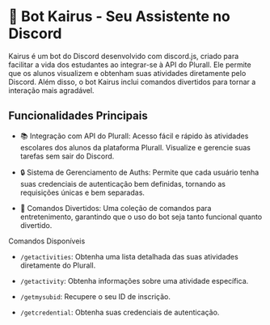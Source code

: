 # 🤖 Bot Kairus - Seu Assistente no Discord
Kairus é um bot do Discord desenvolvido com discord.js, criado para facilitar a vida dos estudantes ao integrar-se à API do Plurall. Ele permite que os alunos visualizem e obtenham suas atividades diretamente pelo Discord. Além disso, o bot Kairus inclui comandos divertidos para tornar a interação mais agradável.

## Funcionalidades Principais
- 📚 Integração com API do Plurall: Acesso fácil e rápido às atividades escolares dos alunos da plataforma Plurall. Visualize e gerencie suas tarefas sem sair do Discord.

- 🔒 Sistema de Gerenciamento de Auths: Permite que cada usuário tenha suas credenciais de autenticação bem definidas, tornando as requisições únicas e bem separadas.

- 🎉 Comandos Divertidos: Uma coleção de comandos para entretenimento, garantindo que o uso do bot seja tanto funcional quanto divertido.

Comandos Disponíveis
- `/getactivities`: Obtenha uma lista detalhada das suas atividades diretamente do Plurall.

- `/getactivity`: Obtenha informações sobre uma atividade específica.

- `/getmysubid`: Recupere o seu ID de inscrição.

- `/getcredential`: Obtenha suas credenciais de autenticação.
